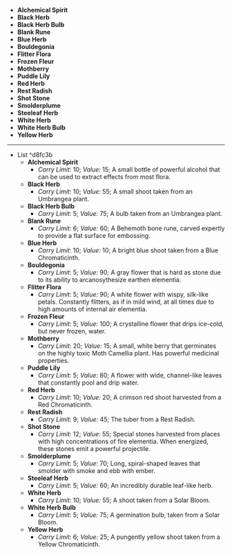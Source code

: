 - **Alchemical Spirit**
- **Black Herb**
- **Black Herb Bulb**
- **Blank Rune** 
- **Blue Herb**
- **Bouldegonia**
- **Flitter Flora**
- **Frozen Fleur**
- **Mothberry**
- **Puddle Lily**
- **Red Herb**
- **Rest Radish**
- **Shot Stone** 
- **Smolderplume**
- **Steeleaf Herb**
- **White Herb**
- **White Herb Bulb**
- **Yellow Herb**
---
- List ^d8fc3b
	- **Alchemical Spirit**
		- *Carry Limit*: 10; *Value:* 15; A small bottle of powerful alcohol that can be used to extract effects from most flora.
	- **Black Herb**
		- *Carry Limit*: 10; *Value:* 55; A small shoot taken from an Umbrangea plant. 
	- **Black Herb Bulb**
		- *Carry Limit*: 5; *Value:* 75; A bulb taken from an Umbrangea plant.
	- **Blank Rune** 
		- *Carry Limit*: 6; *Value:* 60; A Behemoth bone rune, carved expertly to provide a flat surface for embossing.
	- **Blue Herb**
		- *Carry Limit*: 10; *Value:* 10; A bright blue shoot taken from a Blue Chromaticinth. 
	- **Bouldegonia**
		- *Carry Limit*: 5; *Value:* 90; A gray flower that is hard as stone due to its ability to arcanosythesize earthen elementia. 
	- **Flitter Flora**
		- *Carry Limit*: 5; *Value:* 90; A white flower with wispy, silk-like petals. Constantly flitters, as if in mild wind, at all times due to high amounts of internal air elementia.
	- **Frozen Fleur**
		- *Carry Limit*: 5; *Value:* 100; A crystalline flower that drips ice-cold, but never frozen, water.  
	- **Mothberry**
		- *Carry Limit*: 20; *Value:* 15; A small, white berry that germinates on the highly toxic Moth Camellia plant. Has powerful medicinal properties.
	- **Puddle Lily**
		- *Carry Limit*: 5; *Value:* 80; A flower with wide, channel-like leaves that constantly pool and drip water. 
	- **Red Herb**
		- *Carry Limit*: 10; *Value:* 20; A crimson red shoot harvested from a Red Chromaticinth.
	- **Rest Radish**
		- *Carry Limit*: 9; *Value:* 45; The tuber from a Rest Radish.
	- **Shot Stone** 
		- *Carry Limit*: 12; *Value:* 55; Special stones harvested from places with high concentrations of fire elementia. When energized, these stones emit a powerful projectile.
	- **Smolderplume**
		- *Carry Limit*: 5; *Value:* 70; Long, spiral-shaped leaves that smolder with smoke and ebb with ember.
	- **Steeleaf Herb**
		- *Carry Limit*: 5; *Value:* 60; An incredibly durable leaf-like herb.
	- **White Herb**
		- *Carry Limit*: 10; *Value:* 55; A shoot taken from a Solar Bloom.
	- **White Herb Bulb**
		- *Carry Limit*: 5; *Value:* 75; A germination bulb, taken from a Solar Bloom.
	- **Yellow Herb**
		- *Carry Limit*: 6; *Value:* 25; A pungently yellow shoot taken from a Yellow Chromaticinth.